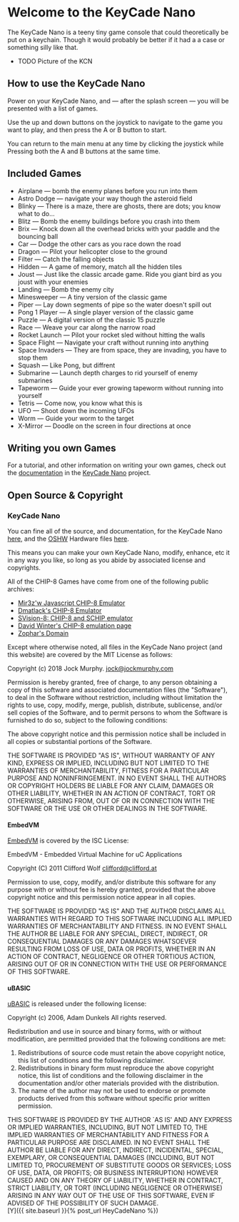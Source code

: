 	
# Welcome to the KeyCade Nano

The KeyCade Nano is a teeny tiny game console that could theoretically 
be put on a keychain.  Though it would probably be better if it had a 
a case or something silly like that.

* TODO Picture of the KCN

## How to use the KeyCade Nano

Power on your KeyCade Nano, and — after the splash screen — you will
be presented with a list of games.

Use the up and down buttons on the joystick to navigate to the game you
want to play, and then press the A or B button to start.

You can return to the main menu at any time by clicking the joystick while
Pressing both the A and B buttons at the same time.

## Included Games

* Airplane — bomb the enemy planes before you run into them
* Astro Dodge — navigate your way though the asteroid field
* Blinky — There is a maze, there are ghosts, there are dots; 
  you know what to do...
* Blitz — Bomb the enemy buildings before you crash into them
* Brix — Knock down all the overhead bricks with your paddle and the
  bouncing ball
* Car — Dodge the other cars as you race down the road
* Dragon — Pilot your helicopter close to the ground
* Filter — Catch the falling objects
* Hidden — A game of memory, match all the hidden tiles
* Joust — Just like the classic arcade game. Ride you giant bird as you
  joust with your enemies
* Landing — Bomb the enemy city
* Minesweeper — A tiny version of the classic game
* Piper — Lay down segments of pipe so the water doesn't spill out
* Pong 1 Player — A single player version of the classic game
* Puzzle — A digital version of the classic 15 puzzle
* Race — Weave your car along the narrow road
* Rocket Launch — Pilot your rocket sled without hitting the walls
* Space Flight — Navigate your craft without running into anything
* Space Invaders — They are from space, they are invading, you have 
  to stop them
* Squash — Like Pong, but diffrent
* Submarine — Launch depth charges to rid yourself of enemy submarines
* Tapeworm — Guide your ever growing tapeworm without running into yourself
* Tetris — Come now, you know what this is
* UFO — Shoot down the incoming UFOs
* Worm — Guide your worm to the target
* X-Mirror — Doodle on the screen in four directions at once

## Writing you own Games
For a tutorial, and other information on writing your own games, check
out the [documentation](https://github.com/jockm/KeyCadeNano/Documentation)
in the [KeyCade Nano](https://github.com/jockm/KeyCadeNano) project.

## Open Source & Copyright

### KeyCade Nano
You can fine all of the source, and documentation, for the KeyCade Nano 
[here](https://github.com/jockm/KeyCadeNano), and the 
[OSHW](https://www.oshwa.org/) Hardware files 
[here](https://github.com/jockm/KeyCadeNanoHardware).

This means you can make your own KeyCade Nano, modify, enhance, etc it in
any way you like, so long as you abide by associated license and copyrights.

All of the CHIP-8 Games have come from one of the following public archives:

* [Mir3z'w Javascript CHIP-8 Emulator](https://github.com/mir3z/chip8-emu)
* [Dmatlack's CHIP-8 Emulator](https://github.com/dmatlack/chip8)
* [SVision-8: CHIP-8 and SCHIP emulator](http://devernay.free.fr/hacks/chip8/)
* [David Winter's CHIP-8 emulation page](http://pong-story.com/chip8/)
* [Zophar's Domain](https://www.zophar.net/pdroms/chip8)


Except where otherwise noted, all files in the KeyCade Nano project 
(and this website) are covered by the MIT License as follows:

Copyright (c) 2018 Jock Murphy. jock@jockmurphy.com

Permission is hereby granted, free of charge, to any person obtaining a copy
of this software and associated documentation files (the "Software"), to deal
in the Software without restriction, including without limitation the rights
to use, copy, modify, merge, publish, distribute, sublicense, and/or sell
copies of the Software, and to permit persons to whom the Software is
furnished to do so, subject to the following conditions:

The above copyright notice and this permission notice shall be included in
all copies or substantial portions of the Software.

THE SOFTWARE IS PROVIDED "AS IS", WITHOUT WARRANTY OF ANY KIND, EXPRESS OR
IMPLIED, INCLUDING BUT NOT LIMITED TO THE WARRANTIES OF MERCHANTABILITY,
FITNESS FOR A PARTICULAR PURPOSE AND NONINFRINGEMENT. IN NO EVENT SHALL THE
AUTHORS OR COPYRIGHT HOLDERS BE LIABLE FOR ANY CLAIM, DAMAGES OR OTHER
LIABILITY, WHETHER IN AN ACTION OF CONTRACT, TORT OR OTHERWISE, ARISING FROM,
OUT OF OR IN CONNECTION WITH THE SOFTWARE OR THE USE OR OTHER DEALINGS IN
THE SOFTWARE.
 
#### EmbedVM

[EmbedVM](http://www.clifford.at/embedvm/) is covered by the ISC License:

EmbedVM - Embedded Virtual Machine for uC Applications

Copyright (C) 2011  Clifford Wolf <clifford@clifford.at>

Permission to use, copy, modify, and/or distribute this software for any
purpose with or without fee is hereby granted, provided that the above
copyright notice and this permission notice appear in all copies.

THE SOFTWARE IS PROVIDED "AS IS" AND THE AUTHOR DISCLAIMS ALL WARRANTIES WITH
REGARD TO THIS SOFTWARE INCLUDING ALL IMPLIED WARRANTIES OF MERCHANTABILITY AND
FITNESS. IN NO EVENT SHALL THE AUTHOR BE LIABLE FOR ANY SPECIAL, DIRECT,
INDIRECT, OR CONSEQUENTIAL DAMAGES OR ANY DAMAGES WHATSOEVER RESULTING FROM
LOSS OF USE, DATA OR PROFITS, WHETHER IN AN ACTION OF CONTRACT, NEGLIGENCE OR
OTHER TORTIOUS ACTION, ARISING OUT OF OR IN CONNECTION WITH THE USE OR
PERFORMANCE OF THIS SOFTWARE.


#### uBASIC

[uBASIC](https://github.com/jockm/ubasic) is released under the following 
license:

Copyright (c) 2006, Adam Dunkels
All rights reserved. 

Redistribution and use in source and binary forms, with or without 
modification, are permitted provided that the following conditions 
are met: 

1. Redistributions of source code must retain the above copyright 
   notice, this list of conditions and the following disclaimer. 
2. Redistributions in binary form must reproduce the above copyright 
   notice, this list of conditions and the following disclaimer in the 
   documentation and/or other materials provided with the distribution. 
3. The name of the author may not be used to endorse or promote
   products derived from this software without specific prior
   written permission.  

THIS SOFTWARE IS PROVIDED BY THE AUTHOR `AS IS' AND ANY EXPRESS
OR IMPLIED WARRANTIES, INCLUDING, BUT NOT LIMITED TO, THE IMPLIED
WARRANTIES OF MERCHANTABILITY AND FITNESS FOR A PARTICULAR PURPOSE
ARE DISCLAIMED.  IN NO EVENT SHALL THE AUTHOR BE LIABLE FOR ANY
DIRECT, INDIRECT, INCIDENTAL, SPECIAL, EXEMPLARY, OR CONSEQUENTIAL
DAMAGES (INCLUDING, BUT NOT LIMITED TO, PROCUREMENT OF SUBSTITUTE
GOODS OR SERVICES; LOSS OF USE, DATA, OR PROFITS; OR BUSINESS
INTERRUPTION) HOWEVER CAUSED AND ON ANY THEORY OF LIABILITY,
WHETHER IN CONTRACT, STRICT LIABILITY, OR TORT (INCLUDING
NEGLIGENCE OR OTHERWISE) ARISING IN ANY WAY OUT OF THE USE OF THIS
SOFTWARE, EVEN IF ADVISED OF THE POSSIBILITY OF SUCH DAMAGE.  
[Y]({{ site.baseurl }}{% post_url HeyCadeNano %})


